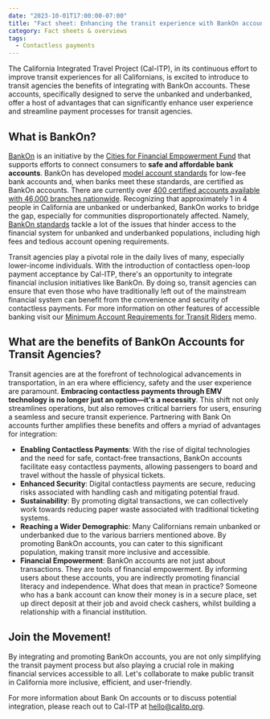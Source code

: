 ```yaml
---
date: "2023-10-01T17:00:00-07:00"
title: "Fact sheet: Enhancing the transit experience with BankOn accounts"
category: Fact sheets & overviews
tags:
  - Contactless payments
---
```


The California Integrated Travel Project (Cal-ITP), in its continuous effort to improve transit experiences for all Californians, is excited to introduce to transit agencies the benefits of integrating with BankOn accounts. These accounts, specifically designed to serve the unbanked and underbanked, offer a host of advantages that can significantly enhance user experience and streamline payment processes for transit agencies.

## What is BankOn?

[BankOn](https://joinbankon.org/) is an initiative by the [Cities for Financial Empowerment Fund](https://cfefund.org/) that supports efforts to connect consumers to **safe and affordable bank accounts**. BankOn has developed [model account standards](https://bankon.wpenginepowered.com/wp-content/uploads/2022/08/Bank-On-National-Account-Standards-2023-2024.pdf) for low-fee bank accounts and, when banks meet these standards, are certified as BankOn accounts. There are currently over [400 certified accounts available with 46,000 branches nationwide](https://joinbankon.org/accounts/). Recognizing that approximately 1 in 4 people in California are unbanked or underbanked, BankOn works to bridge the gap, especially for communities disproportionately affected. Namely, [BankOn standards](https://bankon.wpenginepowered.com/wp-content/uploads/2022/08/Bank-On-National-Account-Standards-2023-2024.pdf) tackle a lot of the issues that hinder access to the financial system for unbanked and underbanked populations, including high fees and tedious account opening requirements.

Transit agencies play a pivotal role in the daily lives of many, especially lower-income individuals. With the introduction of contactless open-loop payment acceptance by Cal-ITP, there's an opportunity to integrate financial inclusion initiatives like BankOn. By doing so, transit agencies can ensure that even those who have traditionally left out of the mainstream financial system can benefit from the convenience and security of contactless payments. For more information on other features of accessible banking visit our [Minimum Account Requirements for Transit Riders](https://www.calitp.org/assets/Cal-ITP.Minimum.Account.Requirements.for.Transit.Riders.pdf) memo.

## What are the benefits of BankOn Accounts for Transit Agencies?

Transit agencies are at the forefront of technological advancements in transportation, in an era where efficiency, safety and the user experience are paramount. **Embracing contactless payments through EMV technology is no longer just an option—it's a necessity**. This shift not only streamlines operations, but also removes critical barriers for users, ensuring a seamless and secure transit experience. Partnering with Bank On accounts further amplifies these benefits and offers a myriad of advantages for integration:

- **Enabling Contactless Payments**: With the rise of digital technologies and the need for safe, contact-free transactions, BankOn accounts facilitate easy contactless payments, allowing passengers to board and travel without the hassle of physical tickets.
- **Enhanced Security**: Digital contactless payments are secure, reducing risks associated with handling cash and mitigating potential fraud.
- **Sustainability**: By promoting digital transactions, we can collectively work towards reducing paper waste associated with traditional ticketing systems.
- **Reaching a Wider Demographic**: Many Californians remain unbanked or underbanked due to the various barriers mentioned above. By promoting BankOn accounts, you can cater to this significant population, making transit more inclusive and accessible.
- **Financial Empowerment**: BankOn accounts are not just about transactions. They are tools of financial empowerment. By informing users about these accounts, you are indirectly promoting financial literacy and independence. What does that mean in practice? Someone who has a bank account can know their money is in a secure place, set up direct deposit at their job and avoid check cashers, whilst building a relationship with a financial institution.

## Join the Movement!

By integrating and promoting BankOn accounts, you are not only simplifying the transit payment process but also playing a crucial role in making financial services accessible to all. Let's collaborate to make public transit in California more inclusive, efficient, and user-friendly.

For more information about Bank On accounts or to discuss potential integration, please reach
out to Cal-ITP at [hello@calitp.org](mailto:hello@calitp.org).
